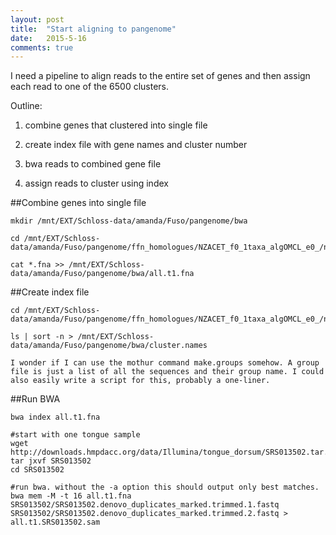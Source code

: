 ```yaml
---
layout: post
title:  "Start aligning to pangenome"
date:   2015-5-16
comments: true
---
```


I need a pipeline to align reads to the entire set of genes and then assign each read to one of the 6500 clusters.

Outline:

1. combine genes that clustered into single file

2. create index file with gene names and cluster number

3. bwa reads to combined gene file

4. assign reads to cluster using index


##Combine genes into single file
~~~~
mkdir /mnt/EXT/Schloss-data/amanda/Fuso/pangenome/bwa

cd /mnt/EXT/Schloss-data/amanda/Fuso/pangenome/ffn_homologues/NZACET_f0_1taxa_algOMCL_e0_/nucleotide

cat *.fna >> /mnt/EXT/Schloss-data/amanda/Fuso/pangenome/bwa/all.t1.fna
~~~~

##Create index file
~~~~
cd /mnt/EXT/Schloss-data/amanda/Fuso/pangenome/ffn_homologues/NZACET_f0_1taxa_algOMCL_e0_/nucleotide

ls | sort -n > /mnt/EXT/Schloss-data/amanda/Fuso/pangenome/bwa/cluster.names

I wonder if I can use the mothur command make.groups somehow. A group file is just a list of all the sequences and their group name. I could also easily write a script for this, probably a one-liner.
~~~~

##Run BWA

~~~~
bwa index all.t1.fna

#start with one tongue sample
wget http://downloads.hmpdacc.org/data/Illumina/tongue_dorsum/SRS013502.tar.bz2
tar jxvf SRS013502
cd SRS013502

#run bwa. without the -a option this should output only best matches.
bwa mem -M -t 16 all.t1.fna SRS013502/SRS013502.denovo_duplicates_marked.trimmed.1.fastq SRS013502/SRS013502.denovo_duplicates_marked.trimmed.2.fastq > all.t1.SRS013502.sam





